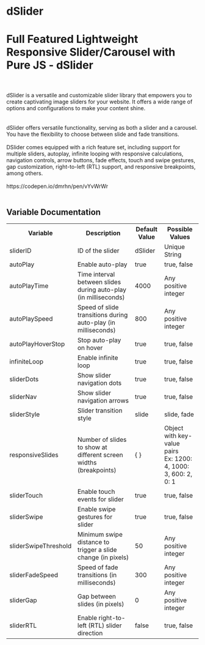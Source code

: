 # dSlider
<h1>Full Featured Lightweight Responsive Slider/Carousel with Pure JS - dSlider</h1>
<br><br>
dSlider is a versatile and customizable slider library that empowers you to create captivating image sliders for your website. It offers a wide range of options and configurations to make your content shine.
<br><br>
<br>
dSlider offers versatile functionality, serving as both a slider and a carousel. 
<br>
You have the flexibility to choose between slide and fade transitions. 
<br><br>
DSlider comes equipped with a rich feature set, including support for multiple sliders, autoplay, infinite looping with responsive calculations, navigation controls, arrow buttons, fade effects, touch and swipe gestures, gap customization, right-to-left (RTL) support, and responsive breakpoints, among others.
<br><br>
https://codepen.io/dmrhn/pen/vYvWrWr
<br><br>
<h2>Variable Documentation</h2>
  <table>
    <tr>
      <th>Variable</th>
      <th>Description</th>
      <th>Default Value</th>
      <th>Possible Values</th>
    </tr>
    <tr>
      <td>sliderID</td>
      <td>ID of the slider</td>
      <td>dSlider</td>
      <td>Unique String</td>
    </tr>
    <tr>
      <td>autoPlay</td>
      <td>Enable auto-play</td>
      <td>true</td>
      <td>true, false</td>
    </tr>
    <tr>
      <td>autoPlayTime</td>
      <td>Time interval between slides during auto-play (in milliseconds)</td>
      <td>4000</td>
      <td>Any positive integer</td>
    </tr>
    <tr>
      <td>autoPlaySpeed</td>
      <td>Speed of slide transitions during auto-play (in milliseconds)</td>
      <td>800</td>
      <td>Any positive integer</td>
    </tr>
    <tr>
      <td>autoPlayHoverStop</td>
      <td>Stop auto-play on hover</td>
      <td>true</td>
      <td>true, false</td>
    </tr>
    <tr>
      <td>infiniteLoop</td>
      <td>Enable infinite loop</td>
      <td>true</td>
      <td>true, false</td>
    </tr>
    <tr>
      <td>sliderDots</td>
      <td>Show slider navigation dots</td>
      <td>true</td>
      <td>true, false</td>
    </tr>
    <tr>
      <td>sliderNav</td>
      <td>Show slider navigation arrows</td>
      <td>true</td>
      <td>true, false</td>
    </tr>
    <tr>
      <td>sliderStyle</td>
      <td>Slider transition style</td>
      <td>slide</td>
      <td>slide, fade</td>
    </tr>
    <tr>
      <td>responsiveSlides</td>
      <td>Number of slides to show at different screen widths (breakpoints)</td>
      <td>{ }</td>
      <td>Object with key-value pairs<br>Ex: 1200: 4, 1000: 3, 600: 2, 0: 1</td>
    </tr>
    <tr>
      <td>sliderTouch</td>
      <td>Enable touch events for slider</td>
      <td>true</td>
      <td>true, false</td>
    </tr>
    <tr>
      <td>sliderSwipe</td>
      <td>Enable swipe gestures for slider</td>
      <td>true</td>
      <td>true, false</td>
    </tr>
    <tr>
      <td>sliderSwipeThreshold</td>
      <td>Minimum swipe distance to trigger a slide change (in pixels)</td>
      <td>50</td>
      <td>Any positive integer</td>
    </tr>
    <tr>
      <td>sliderFadeSpeed</td>
      <td>Speed of fade transitions (in milliseconds)</td>
      <td>300</td>
      <td>Any positive integer</td>
    </tr>
    <tr>
      <td>sliderGap</td>
      <td>Gap between slides (in pixels)</td>
      <td>0</td>
      <td>Any positive integer</td>
    </tr>
    <tr>
      <td>sliderRTL</td>
      <td>Enable right-to-left (RTL) slider direction</td>
      <td>false</td>
      <td>true, false</td>
    </tr>
  </table>
